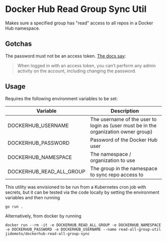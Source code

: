 # Docker Hub Read Group Sync Util

Makes sure a specified group has "read" access to all repos in a Docker Hub namespace.

## Gotchas

The password must not be an access token.  [The docs say](https://docs.docker.com/docker-hub/access-tokens/): 
> When logged in with an access token, you can’t perform any admin activity on the account, including changing the password.

## Usage

Requires the following environment variables to be set:

|Variable|Description|
|--------|-----------|
|DOCKERHUB_USERNAME|The username of the user to login as (user must be in the organization owner group)|
|DOCKERHUB_PASSWORD|Password of the Docker Hub user|
|DOCKERHUB_NAMESPACE|The namespace / organization to use|
|DOCKERHUB_READ_ALL_GROUP|The group in the namespace to sync repo access to|

This utility was envisioned to be run from a Kubernetes cron job with secrets, but it can be tested via the code
locally by setting the environment variables and then running 
```
go run .
```

Alternatively, from docker by running
```
docker run --rm -it -e DOCKERHUB_READ_ALL_GROUP -e DOCKERHUB_NAMESPACE -e DOCKERHUB_PASSWORD -e DOCKERHUB_USERNAME --name read-all-group-util jidemoto/dockerhub-read-all-group-sync
```
